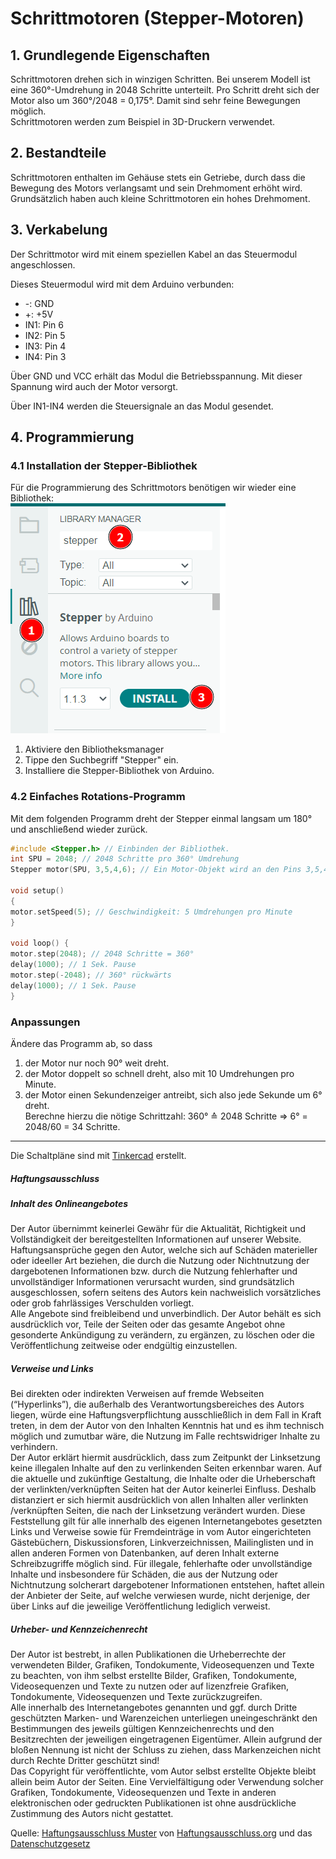 <link rel="stylesheet" href="https://hi2272.github.io/StyleMD.css">

# Schrittmotoren (Stepper-Motoren) 
## 1. Grundlegende Eigenschaften 
Schrittmotoren drehen sich in winzigen Schritten. Bei unserem Modell ist eine 360°-Umdrehung in 2048 Schritte unterteilt. Pro Schritt dreht sich der Motor also um 360°/2048 = 0,175°. Damit sind sehr feine Bewegungen möglich.  
Schrittmotoren werden zum Beispiel in 3D-Druckern verwendet.

## 2. Bestandteile

Schrittmotoren enthalten im Gehäuse stets ein Getriebe, durch dass die Bewegung des Motors verlangsamt und sein Drehmoment erhöht wird. Grundsätzlich haben auch kleine Schrittmotoren ein hohes Drehmoment.


## 3. Verkabelung

Der Schrittmotor wird mit einem speziellen Kabel an das Steuermodul angeschlossen. 

Dieses Steuermodul wird mit dem Arduino verbunden:
- -: GND
- +: +5V
- IN1: Pin 6 
- IN2: Pin 5
- IN3: Pin 4
- IN4: Pin 3
  
Über GND und VCC erhält das Modul die Betriebsspannung. Mit dieser Spannung wird auch der Motor versorgt.

Über IN1-IN4 werden die Steuersignale an das Modul gesendet.  

## 4. Programmierung
### 4.1 Installation der Stepper-Bibliothek
Für die Programmierung des Schrittmotors benötigen wir wieder eine Bibliothek:  
![alt text](2025-02-05_21-57.png)
1. Aktiviere den Bibliotheksmanager
2. Tippe den Suchbegriff "Stepper" ein.
3. Installiere die Stepper-Bibliothek von Arduino.

### 4.2 Einfaches Rotations-Programm

Mit dem folgenden Programm dreht der Stepper einmal langsam um 180° und anschließend wieder zurück.
```C++
#include <Stepper.h> // Einbinden der Bibliothek.
int SPU = 2048; // 2048 Schritte pro 360° Umdrehung
Stepper motor(SPU, 3,5,4,6); // Ein Motor-Objekt wird an den Pins 3,5,4 und 6 angeschlossen

void setup() 
{
motor.setSpeed(5); // Geschwindigkeit: 5 Umdrehungen pro Minute
}

void loop() {
motor.step(2048); // 2048 Schritte = 360°
delay(1000); // 1 Sek. Pause
motor.step(-2048); // 360° rückwärts
delay(1000); // 1 Sek. Pause
}

```

### Anpassungen

Ändere das Programm ab, so dass
   1. der Motor nur noch 90° weit dreht.
   2. der Motor doppelt so schnell dreht, also mit 10 Umdrehungen pro Minute.
   3. der Motor einen Sekundenzeiger antreibt, sich also jede Sekunde um 6° dreht.   
   Berechne hierzu die nötige Schrittzahl: 360° ≙ 2048 Schritte ⇒ 6° = 2048/60 = 34 Schritte. 


---

<footer >

Die Schaltpläne sind mit <a href="https://www.tinkercad.com/dashboard">Tinkercad</a> erstellt.

<h5>Haftungsausschluss</h5>
  <h5>Inhalt des Onlineangebotes</h5>
  <p>Der Autor übernimmt keinerlei Gewähr für die Aktualität, Richtigkeit und Vollständigkeit der bereitgestellten Informationen auf unserer Website. Haftungsansprüche gegen den Autor, welche sich auf Schäden materieller oder ideeller Art beziehen, die durch die Nutzung oder Nichtnutzung der dargebotenen Informationen bzw. durch die Nutzung fehlerhafter und unvollständiger Informationen verursacht wurden, sind grundsätzlich ausgeschlossen, sofern seitens des Autors kein nachweislich vorsätzliches oder grob fahrlässiges Verschulden vorliegt.<br>
  Alle Angebote sind freibleibend und unverbindlich. Der Autor behält es sich ausdrücklich vor, Teile der Seiten oder das gesamte Angebot ohne gesonderte Ankündigung zu verändern, zu ergänzen, zu löschen oder die Veröffentlichung zeitweise oder endgültig einzustellen.</p>
  <h5>Verweise und Links</h5>
  <p>Bei direkten oder indirekten Verweisen auf fremde Webseiten (“Hyperlinks”), die außerhalb des Verantwortungsbereiches des Autors liegen, würde eine Haftungsverpflichtung ausschließlich in dem Fall in Kraft treten, in dem der Autor von den Inhalten Kenntnis hat und es ihm technisch möglich und zumutbar wäre, die Nutzung im Falle rechtswidriger Inhalte zu verhindern.<br>
  Der Autor erklärt hiermit ausdrücklich, dass zum Zeitpunkt der Linksetzung keine illegalen Inhalte auf den zu verlinkenden Seiten erkennbar waren. Auf die aktuelle und zukünftige Gestaltung, die Inhalte oder die Urheberschaft der verlinkten/verknüpften Seiten hat der Autor keinerlei Einfluss. Deshalb distanziert er sich hiermit ausdrücklich von allen Inhalten aller verlinkten /verknüpften Seiten, die nach der Linksetzung verändert wurden. Diese Feststellung gilt für alle innerhalb des eigenen Internetangebotes gesetzten Links und Verweise sowie für Fremdeinträge in vom Autor eingerichteten Gästebüchern, Diskussionsforen, Linkverzeichnissen, Mailinglisten und in allen anderen Formen von Datenbanken, auf deren Inhalt externe Schreibzugriffe möglich sind. Für illegale, fehlerhafte oder unvollständige Inhalte und insbesondere für Schäden, die aus der Nutzung oder Nichtnutzung solcherart dargebotener Informationen entstehen, haftet allein der Anbieter der Seite, auf welche verwiesen wurde, nicht derjenige, der über Links auf die jeweilige Veröffentlichung lediglich verweist.</p>
  <h5>Urheber- und Kennzeichenrecht</h5>
  <p>Der Autor ist bestrebt, in allen Publikationen die Urheberrechte der verwendeten Bilder, Grafiken, Tondokumente, Videosequenzen und Texte zu beachten, von ihm selbst erstellte Bilder, Grafiken, Tondokumente, Videosequenzen und Texte zu nutzen oder auf lizenzfreie Grafiken, Tondokumente, Videosequenzen und Texte zurückzugreifen.<br>
  Alle innerhalb des Internetangebotes genannten und ggf. durch Dritte geschützten Marken- und Warenzeichen unterliegen uneingeschränkt den Bestimmungen des jeweils gültigen Kennzeichenrechts und den Besitzrechten der jeweiligen eingetragenen Eigentümer. Allein aufgrund der bloßen Nennung ist nicht der Schluss zu ziehen, dass Markenzeichen nicht durch Rechte Dritter geschützt sind!<br>
  Das Copyright für veröffentlichte, vom Autor selbst erstellte Objekte bleibt allein beim Autor der Seiten. Eine Vervielfältigung oder Verwendung solcher Grafiken, Tondokumente, Videosequenzen und Texte in anderen elektronischen oder gedruckten Publikationen ist ohne ausdrückliche Zustimmung des Autors nicht gestattet.</p>

Quelle: <a href="http://www.haftungsausschluss-vorlage.de/">Haftungsausschluss Muster</a> von <a href="http://www.haftungsausschluss.org/">Haftungsausschluss.org</a> und das <a href="http://www.dsgvo-gesetz.de/">Datenschutzgesetz</a>

</footer>
